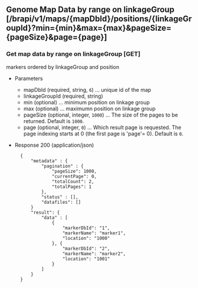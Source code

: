 ## Genome Map Data by range on linkageGroup [/brapi/v1/maps/{mapDbId}/positions/{linkageGroupId}?min={min}&max={max}&pageSize={pageSize}&page={page}]

### Get map data by range on linkageGroup [GET]

markers ordered by linkageGroup and position

+ Parameters
   + mapDbId (required, string, `6`) ... unique id of the map
   + linkageGroupId (required, string)
   + min (optional) ... minimum position on linkage group
   + max (optional) ... maximumn position on linkage group
   + pageSize (optional, integer, `1000`) ... The size of the pages to be returned. Default is `1000`.
   + page (optional, integer, `0`) ... Which result page is requested. The page indexing starts at 0 (the first page is 'page'= 0). Default is `0`.


+ Response 200 (application/json)

        {
            "metadata" : {
                "pagination" : {             
                    "pageSize": 1000, 
                    "currentPage": 0, 
                    "totalCount": 2, 
                    "totalPages": 1 
                },
                "status" : [],
                "datafiles": []
            }    
            "result": { 
                "data" : [
                    {
                        "markerDbId": "1",
                        "markerName": "marker1",
                        "location": "1000"
                    }, {
                        "markerDbId": "2",
                        "markerName": "marker2",
                        "location": "1001"
                    }
                ]
            }
        }

       

